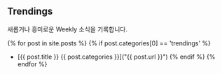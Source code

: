 ## Trendings
새롭거나 흥미로운 Weekly 소식을 기록합니다.

{% for post in site.posts %}
{% if post.categories[0] == 'trendings' %}
- [{{ post.title }} {{ post.categories }}]("{{ post.url }}")
{% endif %}
{% endfor %}
